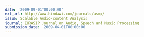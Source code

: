 ```yaml
---
date: '2009-09-01T00:00:00'
ext_url: http://www.hindawi.com/journals/asmp/
issue: Scalable Audio-content Analysis
journal: EURASIP Journal on Audio, Speech and Music Processing
submission_date: '2009-06-01T00:00:00'
---
```

